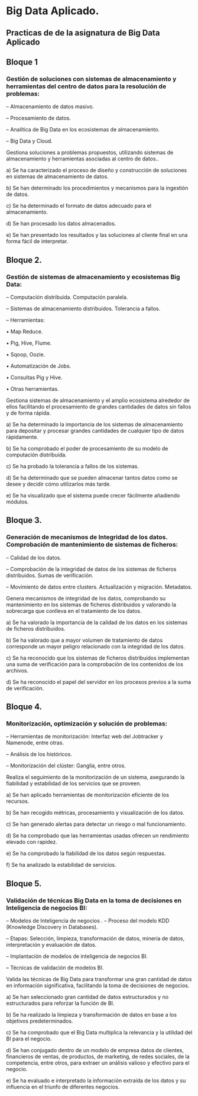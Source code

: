 # Big Data Aplicado.
## Practicas de de la asignatura de Big Data Aplicado

## Bloque 1

### Gestión de soluciones con sistemas de almacenamiento y herramientas del centro de datos para la resolución de problemas:

– Almacenamiento de datos masivo.

– Procesamiento de datos.

– Analítica de Big Data en los ecosistemas de almacenamiento.

– Big Data y Cloud.

Gestiona soluciones a problemas propuestos, utilizando sistemas de almacenamiento y herramientas asociadas al centro de datos..

a) Se ha caracterizado el proceso de diseño y construcción de soluciones en sistemas de almacenamiento de datos.

b) Se han determinado los procedimientos y mecanismos para la ingestión de datos.

c) Se ha determinado el formato de datos adecuado para el almacenamiento.

d) Se han procesado los datos almacenados.

e) Se han presentado los resultados y las soluciones al cliente final en una forma fácil de interpretar.

 
## Bloque 2.

### Gestión de sistemas de almacenamiento y ecosistemas Big Data:

– Computación distribuida. Computación paralela.

– Sistemas de almacenamiento distribuidos. Tolerancia a fallos.

– Herramientas:

• Map Reduce.

• Pig, Hive, Flume.

• Sqoop, Oozie.

• Automatización de Jobs.

• Consultas Pig y Hive.

• Otras herramientas.

Gestiona sistemas de almacenamiento y el amplio ecosistema alrededor de ellos facilitando el procesamiento de grandes cantidades de datos sin fallos y de forma rápida.

a) Se ha determinado la importancia de los sistemas de almacenamiento para depositar y procesar grandes cantidades de cualquier tipo de datos rápidamente.

b) Se ha comprobado el poder de procesamiento de su modelo de computación distribuida.

c) Se ha probado la tolerancia a fallos de los sistemas.

d) Se ha determinado que se pueden almacenar tantos datos como se desee y decidir cómo utilizarlos más tarde.

e) Se ha visualizado que el sistema puede crecer fácilmente añadiendo módulos.


## Bloque 3.

### Generación de mecanismos de Integridad de los datos. Comprobación de mantenimiento de sistemas de ficheros:

– Calidad de los datos.

– Comprobación de la integridad de datos de los sistemas de ficheros distribuidos. Sumas de verificación.

– Movimiento de datos entre clusters. Actualización y migración. Metadatos.

Genera mecanismos de integridad de los datos, comprobando su mantenimiento en los sistemas de ficheros distribuidos y valorando la sobrecarga que conlleva en el tratamiento de los datos.

a) Se ha valorado la importancia de la calidad de los datos en los sistemas de ficheros distribuidos.

b) Se ha valorado que a mayor volumen de tratamiento de datos corresponde un mayor peligro relacionado con la integridad de los datos.

c) Se ha reconocido que los sistemas de ficheros distribuidos implementan una suma de verificación para la comprobación de los contenidos de los archivos.

d) Se ha reconocido el papel del servidor en los procesos previos a la suma de verificación.


## Bloque 4.

### Monitorización, optimización y solución de problemas:

– Herramientas de monitorización: Interfaz web del Jobtracker y Namenode, entre otras.

– Análisis de los históricos.

– Monitorización del clúster: Ganglia, entre otros.

Realiza el seguimiento de la monitorización de un sistema, asegurando la fiabilidad y estabilidad de los servicios que se proveen.

a) Se han aplicado herramientas de monitorización eficiente de los recursos.

b) Se han recogido métricas, procesamiento y visualización de los datos.

c) Se han generado alertas para detectar un riesgo o mal funcionamiento.

d) Se ha comprobado que las herramientas usadas ofrecen un rendimiento elevado con rapidez.

e) Se ha comprobado la fiabilidad de los datos según respuestas.

f) Se ha analizado la estabilidad de servicios.


## Bloque 5.

### Validación de técnicas Big Data en la toma de decisiones en Inteligencia de negocios BI:

– Modelos de Inteligencia de negocios
.
– Proceso del modelo KDD (Knowledge Discovery in Databases).

– Etapas: Selección, limpieza, transformación de datos, minería de datos, interpretación y evaluación de datos.

– Implantación de modelos de inteligencia de negocios BI.

– Técnicas de validación de modelos BI.

Valida las técnicas de Big Data para transformar una gran cantidad de datos en información significativa, facilitando la toma de decisiones de negocios.

a) Se han seleccionado gran cantidad de datos estructurados y no estructurados para reforzar la función de BI.

b) Se ha realizado la limpieza y transformación de datos en base a los objetivos predeterminados.

c) Se ha comprobado que el Big Data multiplica la relevancia y la utilidad del BI para el negocio.

d) Se han conjugado dentro de un modelo de empresa datos de clientes, financieros de ventas, de productos, de marketing, de redes sociales, de la competencia, entre otros, para extraer un análisis valioso y efectivo para el negocio.

e) Se ha evaluado e interpretado la información extraída de los datos y su influencia en el triunfo de diferentes negocios.



